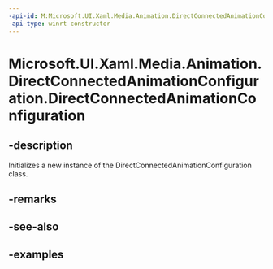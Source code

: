 ```yaml
---
-api-id: M:Microsoft.UI.Xaml.Media.Animation.DirectConnectedAnimationConfiguration.#ctor
-api-type: winrt constructor
---
```


<!-- Method syntax.
public DirectConnectedAnimationConfiguration.DirectConnectedAnimationConfiguration()
-->

# Microsoft.UI.Xaml.Media.Animation.DirectConnectedAnimationConfiguration.DirectConnectedAnimationConfiguration

## -description
Initializes a new instance of the DirectConnectedAnimationConfiguration class.

## -remarks

## -see-also

## -examples

